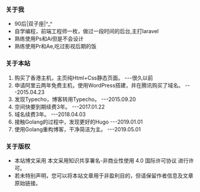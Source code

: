 
### 关于我

- 90后|双子座|^_^
- 自学编程，前端工程师一枚，做过一段时间的后台,主打laravel
- 熟练使用Ps和Ai但是不会设计
- 熟练使用Pr和Ae,吃过影视后期的饭

### 关于本站

1. 购买了香港主机，主页纯Html+Css静态页面。 ---很久以前
2. 申请阿里云两年免费主机，使用WordPress搭建，并在腾讯购买了域名。 ---2015.04.23
3. 发现Typecho，博客转用Typecho。 ---2015.09.20
4. 空间快要到期续费3年。 ---2017.01.22
5. 域名续费3年。 ---2018.04.03
6. 接触Golang的过程中，发现更好的Hugo  ---2019.01.01
7. 使用Golang重构博客，干净简洁为主。 ---2019.05.01


### 关于版权

- 本站博文采用 本文采用知识共享署名-非商业性使用 4.0 国际许可协议 进行许可。
- 若未特别声明，您可以将本站文章用于非盈利目的，但请保留作者信息及文章原始链接。